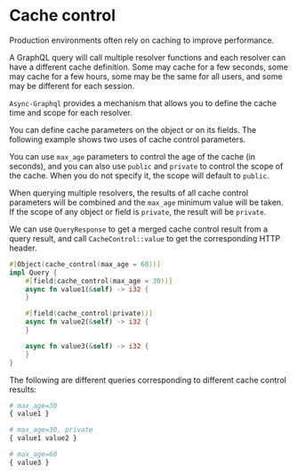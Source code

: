 # Cache control

Production environments often rely on caching to improve performance.

A GraphQL query will call multiple resolver functions and each resolver can have a different cache definition. Some may cache for a few seconds, some may cache for a few hours, some may be the same for all users, and some may be different for each session.

`Async-Graphql` provides a mechanism that allows you to define the cache time and scope for each resolver.

You can define cache parameters on the object or on its fields. The following example shows two uses of cache control parameters.

You can use `max_age` parameters to control the age of the cache (in seconds), and you can also use `public` and `private` to control the scope of the cache. When you do not specify it, the scope will default to `public`.

When querying multiple resolvers, the results of all cache control parameters will be combined and the `max_age` minimum value will be taken. If the scope of any object or field is `private`, the result will be `private`.

We can use `QueryResponse` to get a merged cache control result from a query result, and call `CacheControl::value` to get the corresponding HTTP header.

```rust
#[Object(cache_control(max_age = 60))]
impl Query {
    #[field(cache_control(max_age = 30))]
    async fn value1(&self) -> i32 {
    }

    #[field(cache_control(private))]
    async fn value2(&self) -> i32 {
    }

    async fn value3(&self) -> i32 {
    }
}
```

The following are different queries corresponding to different cache control results:

```graphql
# max_age=30
{ value1 }
```

```graphql
# max_age=30, private
{ value1 value2 }
```

```graphql
# max_age=60
{ value3 }
```

